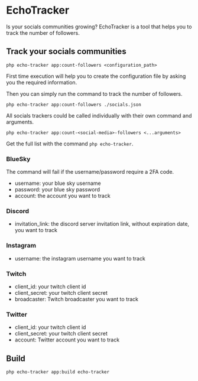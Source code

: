 # EchoTracker

Is your socials communities growing?
EchoTracker is a tool that helps you to track the number of followers.

## Track your socials communities

```shell
php echo-tracker app:count-followers <configuration_path>
```

First time execution will help you to create the configuration file by asking you the required information.

Then you can simply run the command to track the number of followers.

```shell
php echo-tracker app:count-followers ./socials.json
```

All socials trackers could be called individually with their own command and arguments.

```shell
php echo-tracker app:count-<social-media>-followers <...arguments>
```

Get the full list with the command `php echo-tracker`.

### BlueSky

The command will fail if the username/password require a 2FA code.

- username: your blue sky username
- password: your blue sky password
- account: the account you want to track

### Discord

- invitation_link: the discord server invitation link, without expiration date, you want to track

### Instagram

- username: the instagram username you want to track

### Twitch

- client_id: your twitch client id
- client_secret: your twitch client secret
- broadcaster: Twitch broadcaster you want to track

### Twitter

- client_id: your twitch client id
- client_secret: your twitch client secret
- account: Twitter account you want to track

## Build

```shell
php echo-tracker app:build echo-tracker
```
